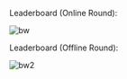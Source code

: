 Leaderboard (Online Round):

![bw](https://user-images.githubusercontent.com/24243687/91120302-fb208100-e6b2-11ea-85e1-095942181e2d.PNG)

Leaderboard (Offline Round):

![bw2](https://user-images.githubusercontent.com/24243687/91120353-18ede600-e6b3-11ea-9e06-4ed6ea30e223.PNG)
